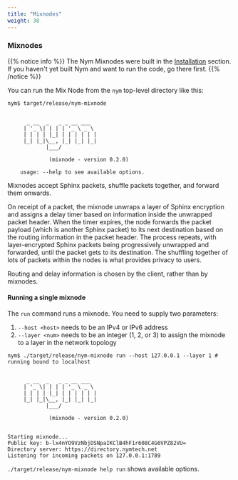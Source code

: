 ```yaml
---
title: "Mixnodes"
weight: 30
---
```


### Mixnodes

{{% notice info %}}
The Nym Mixnodes were built in the [Installation](../installation) section. If you haven't yet built Nym and want to run the code, go there first.
{{% /notice %}}

You can run the Mix Node from the `nym` top-level directory like this:

```shell
nym$ target/release/nym-mixnode


      _ __  _   _ _ __ ___
     | '_ \| | | | '_ \ _ \
     | | | | |_| | | | | | |
     |_| |_|\__, |_| |_| |_|
            |___/

             (mixnode - version 0.2.0)

    usage: --help to see available options.
```

Mixnodes accept Sphinx packets, shuffle packets together, and forward them onwards.

On receipt of a packet, the mixnode unwraps a layer of Sphinx encryption and assigns a delay timer based on information inside the unwrapped packet header. When the timer expires, the node forwards the packet payload (which is another Sphinx packet) to its next destination based on the routing information in the packet header. The process repeats, with layer-encrypted Sphinx packets being progressively unwrapped and forwarded, until the packet gets to its destination. The shuffling together of lots of packets within the nodes is what provides privacy to users.

Routing and delay information is chosen by the client, rather than by mixnodes.

#### Running a single mixnode

The `run` command runs a mixnode. You need to supply two parameters:

1. `--host <host>` needs to be an IPv4 or IPv6 address
1. `--layer <num>` needs to be an integer (1, 2, or 3) to assign the mixnode to a layer in the network topology

```shell
nym$ ./target/release/nym-mixnode run --host 127.0.0.1 --layer 1 # running bound to localhost


      _ __  _   _ _ __ ___
     | '_ \| | | | '_ \ _ \
     | | | | |_| | | | | | |
     |_| |_|\__, |_| |_| |_|
            |___/

             (mixnode - version 0.2.0)


Starting mixnode...
Public key: b-lx4nYO9VzNbjDSNpaIKClB4hF1r608C4G6VPZ82VU=
Directory server: https://directory.nymtech.net
Listening for incoming packets on 127.0.0.1:1789
```

`./target/release/nym-mixnode help run` shows available options.
